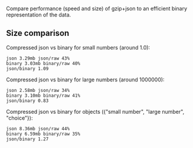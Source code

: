 Compare performance (speed and size) of gzip+json to an efficient binary representation of the data.

Size comparison
---------------

Compressed json vs binary for small numbers (around 1.0):

    json 3.29mb json/raw 43%
    binary 3.03mb binary/raw 40%
    json/binary 1.09


Compressed json vs binary for large numbers (around 1000000):

    json 2.58mb json/raw 34%
    binary 3.10mb binary/raw 41%
    json/binary 0.83


Compressed json vs binary for objects ({"small number", "large number", "choice"}):

    json 8.36mb json/raw 44%
    binary 6.59mb binary/raw 35%
    json/binary 1.27
